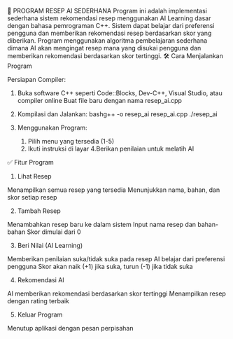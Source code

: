 🤖 PROGRAM RESEP AI SEDERHANA
Program ini adalah implementasi sederhana sistem rekomendasi resep menggunakan AI Learning dasar dengan bahasa pemrograman C++. Sistem dapat belajar dari preferensi pengguna dan memberikan rekomendasi resep berdasarkan skor yang diberikan.
Program menggunakan algoritma pembelajaran sederhana dimana AI akan mengingat resep mana yang disukai pengguna dan memberikan rekomendasi berdasarkan skor tertinggi.
🛠️ Cara Menjalankan Program

Persiapan Compiler:

1. Buka software C++ seperti Code::Blocks, Dev-C++, Visual Studio, atau compiler online
Buat file baru dengan nama resep_ai.cpp

2. Kompilasi dan Jalankan:
bashg++ -o resep_ai resep_ai.cpp
./resep_ai

3. Menggunakan Program:
	1. Pilih menu yang tersedia (1-5)
	2. Ikuti instruksi di layar
	4.Berikan penilaian untuk melatih AI



✅ Fitur Program
1. Lihat Resep

Menampilkan semua resep yang tersedia
Menunjukkan nama, bahan, dan skor setiap resep

2. Tambah Resep

Menambahkan resep baru ke dalam sistem
Input nama resep dan bahan-bahan
Skor dimulai dari 0

3. Beri Nilai (AI Learning)

Memberikan penilaian suka/tidak suka pada resep
AI belajar dari preferensi pengguna
Skor akan naik (+1) jika suka, turun (-1) jika tidak suka

4. Rekomendasi AI

AI memberikan rekomendasi berdasarkan skor tertinggi
Menampilkan resep dengan rating terbaik

5. Keluar Program

Menutup aplikasi dengan pesan perpisahan
